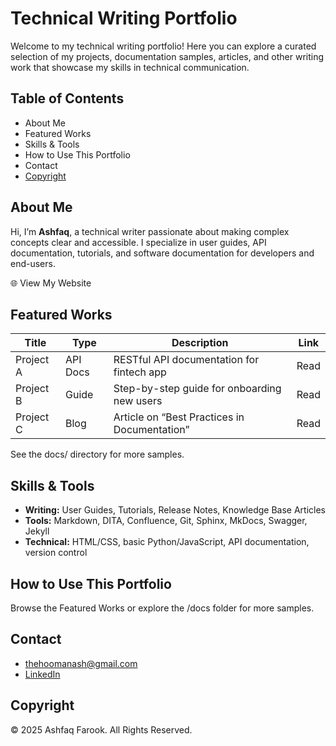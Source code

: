 # Technical Writing Portfolio
Welcome to my technical writing portfolio! Here you can explore a curated selection of my projects, documentation samples, articles, and other writing work that showcase my skills in technical communication.

## Table of Contents
- About Me
- Featured Works
- Skills & Tools
- How to Use This Portfolio
- Contact
- [Copyright](#copyright)

## About Me
Hi, I’m **Ashfaq**, a technical writer passionate about making complex concepts clear and accessible. I specialize in user guides, API documentation, tutorials, and software documentation for developers and end-users.

🌐 View My Website

## Featured Works
| Title |	Type | Description | Link |
| ----- | ---- | ----------- | ---- |
| Project A |	API Docs |	RESTful API documentation for fintech app |	Read |
| Project B |	Guide	| Step-by-step guide for onboarding new users |	Read |
| Project C	| Blog |	Article on “Best Practices in Documentation”	| Read |

See the docs/ directory for more samples.

## Skills & Tools
- **Writing:** User Guides, Tutorials, Release Notes, Knowledge Base Articles
- **Tools:** Markdown, DITA, Confluence, Git, Sphinx, MkDocs, Swagger, Jekyll
- **Technical:** HTML/CSS, basic Python/JavaScript, API documentation, version control

## How to Use This Portfolio
Browse the Featured Works or explore the /docs folder for more samples.

## Contact

- thehoomanash@gmail.com
- [LinkedIn](https://www.linkedin.com/in/ashfaqfarook/)

## Copyright
&copy; 2025 Ashfaq Farook. All Rights Reserved.
